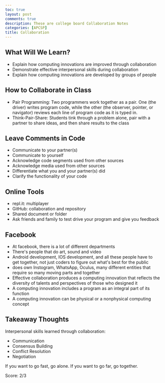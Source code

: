 ```yaml
---
toc: true
layout: post
comments: true
description: These are college board Collaboration Notes
categories: [APCSP]
title: Collaboration
---
```


## What Will We Learn?
 - Explain how computing innovations are improved through collaboration
 - Demonstrate effective interpersonal skills during collaboration
 - Explain how computing innovations are developed by groups of people

## How to Collaborate in Class
 - Pair Programming: Two programmers work together as a pair. One (the driver) writes program code, while the other (the observer, pointer, or navigator) reviews each line of program code as it is typed in.
 - Think-Pair-Share: Students tink through a problem alone, pair with a partner to share ideas, and then share results to the class

## Leave Comments in Code
 - Communicate to your partner(s)
 - Communicate to yourself
 - Acknowledge code segments used from other sources
 - Acknowledge media used from other sources
 - Differentiate what you and your partner(s) did
 - Clarify the functionality of your code

## Online Tools
 - repl.it: multiplayer
 - GitHub: collaboration and repository
 - Shared document or folder
 - Ask friends and family to test drive your program and give you feedback

## Facebook
 - At facebook, there is a lot of different departments
 - There's people that do art, sound and video
 - Android development, IOS development, and all these people have to get together, not just coders to figure out what's best for the public
 - does own Instogram, WhatsApp, Oculus, many different entities that require so many moving parts and together
 - Effective collaboration produces a computing innovation that reflects the diversity of talents and perspectives of those who designed it
 - A computing innovation includes a program as an integral part of its function
 - A computing innovation can be physical or a nonphysical computing concept



## Takeaway Thoughts
Interpersonal skills learned through collaboration:
 - Communication
 - Consensus Building
 - Conflict Resolution
 - Negotiation

 If you want to go fast, go alone. If you want to go far, go together.

Score: 2/3